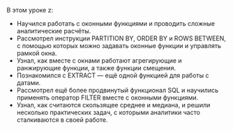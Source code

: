 В этом уроке z:
* Научился работать с оконными функциями и проводить сложные аналитические расчёты.
* Рассмотрел инструкции PARTITION BY, ORDER BY и ROWS BETWEEN, с помощью которых можно задавать оконные функции и управлять рамкой окна.
* Узнал, как вместе с окнами работают агрегирующие и ранжирующие функции, а также функции смещения.
* Познакомился с EXTRACT — ещё одной функцией для работы с датами.
* Рассмотрел ещё более продвинутый функционал SQL и научились применять оператор FILTER вместе с оконными функциями.
* Узнал, как считаются скользящее среднее и медиана, и решили несколько практических задач, с которыми аналитики часто сталкиваются в своей работе.